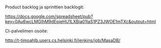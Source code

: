 
Product backlog ja sprinttien backlogit:

https://docs.google.com/spreadsheet/pub?key=0Au6wcLMGlhM9dEpieHU1LXBia01IaS1PZ3JWOE1mTXc&output=html

CI-palvelimen osoite:

http://t-timoahlb.users.cs.helsinki.fi/jenkins/job/MasaDB/
